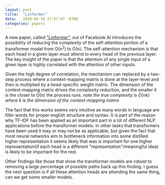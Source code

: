 ```yaml
---
layout: post
title:  "Linformer"
date:   2020-06-10 17:57:47 -0700
categories: papers
---
```


A new paper, called ["Linformer"][Linformer], out of Facebook AI introduces the possibility of reducing the complexity of the self-attention portion of a transformer model from O($n^2$) to O($n$). The self-attention mechanism is that each head in a given layer must attend to every head of the previous layer. The key insight of the paper is that the attention of any single input of a given layer is highly correlated with the attention of other inputs. 

Given the high degree of correlation, the mechanism can replaced by a two-step process where a context-mapping matrix is done at the layer-level and then is multiplied by a head-specific weight matrix. The dimension of the context-mapping matrix drives the complexity reduction, and the smaller it is the closer to O($n$) the process runs. *note the true complexity is O($nk$) where k is the dimension of the context-mapping matrix*

The fact that this works seems very intuitive as many words in language are filler words for proper english structure and syntax. It is part of the reason why TF-IDF has been applied as an important part in a lot of different NLP applications before the transformer models. In other tasks that transformers have been used it may or may not be as applicable, but given the fact that most neural networks aim to bottleneck information into some distilled higher representation it seems likely that was is important for one higher representation(if each head is a different "representation"/meaningful idea) is likely to be important for the rest.

Other findings like those that show the transformer models are robust to removing a large percentage of possible paths back up this finding. I guess the next question is if all these attention heads are attending the same thing, can we get some smaller models.


[Linformer]: https://arxiv.org/pdf/2006.04768v1.pdf